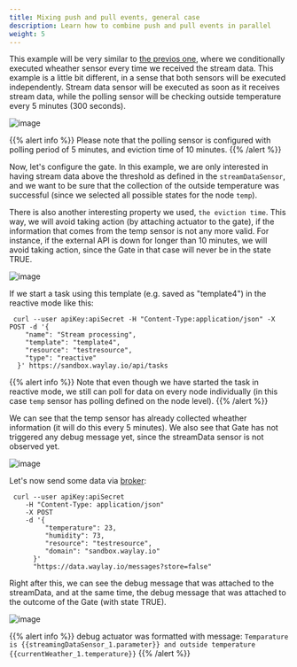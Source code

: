 ```yaml
---
title: Mixing push and pull events, general case
description: Learn how to combine push and pull events in parallel
weight: 5
---
```

This example will be very similar to [the previos one](/rule_patterns/push_pull1/), where we conditionally executed wheather sensor every time we received the stream data. This example is a little bit different, in a sense that both sensors will be executed independently. Stream data sensor will be executed as soon as it receives stream data, while the polling sensor will be checking outside temperature every 5 minutes (300 seconds). 


![image](/rules/push_pull2/fig1.png)

{{% alert info %}}
Please note that the polling sensor is configured with polling period of 5 minutes, and eviction time of 10 minutes. 
{{% /alert %}}

Now, let's configure the gate. In this example, we are only interested in having stream data above the threshold as defined in the `streamDataSensor`, and we want to be sure that the collection of the outside temperature was successful (since we selected all possible states for the node `temp`).

There is also another interesting property we used, `the eviction time`. This way, we will avoid taking action (by attaching actuator to the gate), if the information that comes from the temp sensor is not any more valid. For instance, if the external API is down for longer than 10 minutes, we will avoid taking action, since the Gate in that case will never be in the state TRUE.


![image](/rules/push_pull2/gate.png)



If we start a task using this template (e.g. saved as "template4") in the reactive mode like this:
```
 curl --user apiKey:apiSecret -H "Content-Type:application/json" -X POST -d '{
    "name": "Stream processing",
    "template": "template4",
    "resource": "testresource",
    "type": "reactive"
  }' https://sandbox.waylay.io/api/tasks
 ```

{{% alert info %}}
Note that even though we have started the task in reactive mode, we still can poll for data on every node individually (in this case `temp` sensor has polling defined on the node level).
{{% /alert %}}

We can see that the temp sensor has already collected wheather information (it will do this every 5 minutes). We also see that Gate has not triggered any debug message yet, since the streamData sensor is not observed yet.

![image](/rules/push_pull2/fig3.png)

Let's now send some data via [broker](/api/broker-and-storage/):

```
 curl --user apiKey:apiSecret 
    -H "Content-Type: application/json"
    -X POST  
    -d '{ 
         "temperature": 23, 
         "humidity": 73, 
         "resource": "testresource", 
         "domain": "sandbox.waylay.io"
      }'
      "https://data.waylay.io/messages?store=false"
 ```

Right after this, we can see the debug message that was attached to the streamData, and at the same time, the debug message that was attached to the outcome of the Gate (with state TRUE).

![image](/rules/push_pull2/fig4.png)

{{% alert info %}}
debug actuator was formatted with message:
`Temparature is {{streamingDataSensor_1.parameter}} and outside temperature {{currentWeather_1.temperature}}`
{{% /alert %}}


